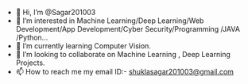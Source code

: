 - 👋 Hi, I’m @Sagar201003
- 👀 I’m interested in Machine Learning/Deep Learning/Web Development/App Development/Cyber Security/Programming /JAVA /Python...
- 🌱 I’m currently learning Computer Vision.
- 💞️ I’m looking to collaborate on Machine Learning , Deep Learning Projects.
- 📫 How to reach me my email ID:- shuklasagar201003@gmail.com

<!---
Sagar201003/Sagar201003 is a ✨ special ✨ repository because its `README.md` (this file) appears on your GitHub profile.
You can click the Preview link to take a look at your changes.
--->
